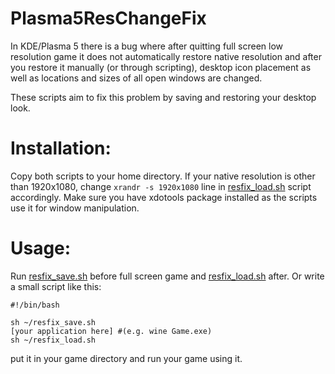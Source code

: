 # Plasma5ResChangeFix
In KDE/Plasma 5 there is a bug where after quitting full screen low resolution game it does not automatically restore native resolution and after you restore it manually (or through scripting), desktop icon placement as well as locations and sizes of all open windows are changed.

These scripts aim to fix this problem by saving and restoring your desktop look.

# Installation:
Copy both scripts to your home directory. If your native resolution is other than 1920x1080, change `xrandr -s 1920x1080` line in [resfix_load.sh](resfix_load.sh) script accordingly. Make sure you have xdotools package installed as the scripts use it for window manipulation.


# Usage:
Run [resfix_save.sh](resfix_save.sh) before full screen game and [resfix_load.sh](resfix_load.sh) after. Or write a small script like this:
```
#!/bin/bash

sh ~/resfix_save.sh
[your application here] #(e.g. wine Game.exe)
sh ~/resfix_load.sh
```
put it in your game directory and run your game using it.
